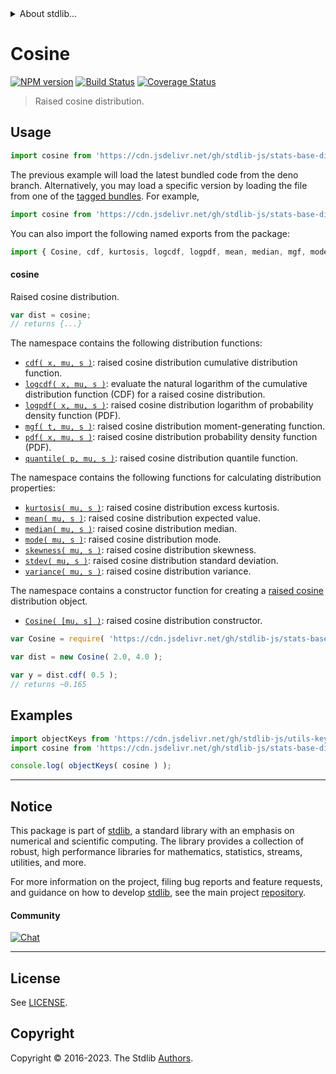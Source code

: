 <!--

@license Apache-2.0

Copyright (c) 2018 The Stdlib Authors.

Licensed under the Apache License, Version 2.0 (the "License");
you may not use this file except in compliance with the License.
You may obtain a copy of the License at

   http://www.apache.org/licenses/LICENSE-2.0

Unless required by applicable law or agreed to in writing, software
distributed under the License is distributed on an "AS IS" BASIS,
WITHOUT WARRANTIES OR CONDITIONS OF ANY KIND, either express or implied.
See the License for the specific language governing permissions and
limitations under the License.

-->


<details>
  <summary>
    About stdlib...
  </summary>
  <p>We believe in a future in which the web is a preferred environment for numerical computation. To help realize this future, we've built stdlib. stdlib is a standard library, with an emphasis on numerical and scientific computation, written in JavaScript (and C) for execution in browsers and in Node.js.</p>
  <p>The library is fully decomposable, being architected in such a way that you can swap out and mix and match APIs and functionality to cater to your exact preferences and use cases.</p>
  <p>When you use stdlib, you can be absolutely certain that you are using the most thorough, rigorous, well-written, studied, documented, tested, measured, and high-quality code out there.</p>
  <p>To join us in bringing numerical computing to the web, get started by checking us out on <a href="https://github.com/stdlib-js/stdlib">GitHub</a>, and please consider <a href="https://opencollective.com/stdlib">financially supporting stdlib</a>. We greatly appreciate your continued support!</p>
</details>

# Cosine

[![NPM version][npm-image]][npm-url] [![Build Status][test-image]][test-url] [![Coverage Status][coverage-image]][coverage-url] <!-- [![dependencies][dependencies-image]][dependencies-url] -->

> Raised cosine distribution.



<section class="usage">

## Usage

```javascript
import cosine from 'https://cdn.jsdelivr.net/gh/stdlib-js/stats-base-dists-cosine@deno/mod.js';
```
The previous example will load the latest bundled code from the deno branch. Alternatively, you may load a specific version by loading the file from one of the [tagged bundles](https://github.com/stdlib-js/stats-base-dists-cosine/tags). For example,

```javascript
import cosine from 'https://cdn.jsdelivr.net/gh/stdlib-js/stats-base-dists-cosine@v0.1.0-deno/mod.js';
```

You can also import the following named exports from the package:

```javascript
import { Cosine, cdf, kurtosis, logcdf, logpdf, mean, median, mgf, mode, pdf, quantile, skewness, stdev, variance } from 'https://cdn.jsdelivr.net/gh/stdlib-js/stats-base-dists-cosine@deno/mod.js';
```

#### cosine

Raised cosine distribution.

```javascript
var dist = cosine;
// returns {...}
```

The namespace contains the following distribution functions:

<!-- <toc pattern="*+(cdf|pdf|mgf|quantile)*"> -->

<div class="namespace-toc">

-   <span class="signature">[`cdf( x, mu, s )`][@stdlib/stats/base/dists/cosine/cdf]</span><span class="delimiter">: </span><span class="description">raised cosine distribution cumulative distribution function.</span>
-   <span class="signature">[`logcdf( x, mu, s )`][@stdlib/stats/base/dists/cosine/logcdf]</span><span class="delimiter">: </span><span class="description">evaluate the natural logarithm of the cumulative distribution function (CDF) for a raised cosine distribution.</span>
-   <span class="signature">[`logpdf( x, mu, s )`][@stdlib/stats/base/dists/cosine/logpdf]</span><span class="delimiter">: </span><span class="description">raised cosine distribution logarithm of probability density function (PDF).</span>
-   <span class="signature">[`mgf( t, mu, s )`][@stdlib/stats/base/dists/cosine/mgf]</span><span class="delimiter">: </span><span class="description">raised cosine distribution moment-generating function.</span>
-   <span class="signature">[`pdf( x, mu, s )`][@stdlib/stats/base/dists/cosine/pdf]</span><span class="delimiter">: </span><span class="description">raised cosine distribution probability density function (PDF).</span>
-   <span class="signature">[`quantile( p, mu, s )`][@stdlib/stats/base/dists/cosine/quantile]</span><span class="delimiter">: </span><span class="description">raised cosine distribution quantile function.</span>

</div>

<!-- </toc> -->

The namespace contains the following functions for calculating distribution properties:

<!-- <toc pattern="*+(entropy|kurtosis|mean|median|mode|skewness|stdev|variance)*"> -->

<div class="namespace-toc">

-   <span class="signature">[`kurtosis( mu, s )`][@stdlib/stats/base/dists/cosine/kurtosis]</span><span class="delimiter">: </span><span class="description">raised cosine distribution excess kurtosis.</span>
-   <span class="signature">[`mean( mu, s )`][@stdlib/stats/base/dists/cosine/mean]</span><span class="delimiter">: </span><span class="description">raised cosine distribution expected value.</span>
-   <span class="signature">[`median( mu, s )`][@stdlib/stats/base/dists/cosine/median]</span><span class="delimiter">: </span><span class="description">raised cosine distribution median.</span>
-   <span class="signature">[`mode( mu, s )`][@stdlib/stats/base/dists/cosine/mode]</span><span class="delimiter">: </span><span class="description">raised cosine distribution mode.</span>
-   <span class="signature">[`skewness( mu, s )`][@stdlib/stats/base/dists/cosine/skewness]</span><span class="delimiter">: </span><span class="description">raised cosine distribution skewness.</span>
-   <span class="signature">[`stdev( mu, s )`][@stdlib/stats/base/dists/cosine/stdev]</span><span class="delimiter">: </span><span class="description">raised cosine distribution standard deviation.</span>
-   <span class="signature">[`variance( mu, s )`][@stdlib/stats/base/dists/cosine/variance]</span><span class="delimiter">: </span><span class="description">raised cosine distribution variance.</span>

</div>

<!-- </toc> -->

The namespace contains a constructor function for creating a [raised cosine][cosine-distribution] distribution object.

<!-- <toc pattern="*ctor*"> -->

<div class="namespace-toc">

-   <span class="signature">[`Cosine( [mu, s] )`][@stdlib/stats/base/dists/cosine/ctor]</span><span class="delimiter">: </span><span class="description">raised cosine distribution constructor.</span>

</div>

<!-- </toc> -->

```javascript
var Cosine = require( 'https://cdn.jsdelivr.net/gh/stdlib-js/stats-base-dists-cosine' ).Cosine;

var dist = new Cosine( 2.0, 4.0 );

var y = dist.cdf( 0.5 );
// returns ~0.165
```

</section>

<!-- /.usage -->

<section class="examples">

## Examples

<!-- TODO: better examples -->

<!-- eslint no-undef: "error" -->

```javascript
import objectKeys from 'https://cdn.jsdelivr.net/gh/stdlib-js/utils-keys@deno/mod.js';
import cosine from 'https://cdn.jsdelivr.net/gh/stdlib-js/stats-base-dists-cosine@deno/mod.js';

console.log( objectKeys( cosine ) );
```

</section>

<!-- /.examples -->

<!-- Section for related `stdlib` packages. Do not manually edit this section, as it is automatically populated. -->

<section class="related">

</section>

<!-- /.related -->

<!-- Section for all links. Make sure to keep an empty line after the `section` element and another before the `/section` close. -->


<section class="main-repo" >

* * *

## Notice

This package is part of [stdlib][stdlib], a standard library with an emphasis on numerical and scientific computing. The library provides a collection of robust, high performance libraries for mathematics, statistics, streams, utilities, and more.

For more information on the project, filing bug reports and feature requests, and guidance on how to develop [stdlib][stdlib], see the main project [repository][stdlib].

#### Community

[![Chat][chat-image]][chat-url]

---

## License

See [LICENSE][stdlib-license].


## Copyright

Copyright &copy; 2016-2023. The Stdlib [Authors][stdlib-authors].

</section>

<!-- /.stdlib -->

<!-- Section for all links. Make sure to keep an empty line after the `section` element and another before the `/section` close. -->

<section class="links">

[npm-image]: http://img.shields.io/npm/v/@stdlib/stats-base-dists-cosine.svg
[npm-url]: https://npmjs.org/package/@stdlib/stats-base-dists-cosine

[test-image]: https://github.com/stdlib-js/stats-base-dists-cosine/actions/workflows/test.yml/badge.svg?branch=v0.1.0
[test-url]: https://github.com/stdlib-js/stats-base-dists-cosine/actions/workflows/test.yml?query=branch:v0.1.0

[coverage-image]: https://img.shields.io/codecov/c/github/stdlib-js/stats-base-dists-cosine/main.svg
[coverage-url]: https://codecov.io/github/stdlib-js/stats-base-dists-cosine?branch=main

<!--

[dependencies-image]: https://img.shields.io/david/stdlib-js/stats-base-dists-cosine.svg
[dependencies-url]: https://david-dm.org/stdlib-js/stats-base-dists-cosine/main

-->

[chat-image]: https://img.shields.io/gitter/room/stdlib-js/stdlib.svg
[chat-url]: https://app.gitter.im/#/room/#stdlib-js_stdlib:gitter.im

[stdlib]: https://github.com/stdlib-js/stdlib

[stdlib-authors]: https://github.com/stdlib-js/stdlib/graphs/contributors

[umd]: https://github.com/umdjs/umd
[es-module]: https://developer.mozilla.org/en-US/docs/Web/JavaScript/Guide/Modules

[deno-url]: https://github.com/stdlib-js/stats-base-dists-cosine/tree/deno
[umd-url]: https://github.com/stdlib-js/stats-base-dists-cosine/tree/umd
[esm-url]: https://github.com/stdlib-js/stats-base-dists-cosine/tree/esm
[branches-url]: https://github.com/stdlib-js/stats-base-dists-cosine/blob/main/branches.md

[stdlib-license]: https://raw.githubusercontent.com/stdlib-js/stats-base-dists-cosine/main/LICENSE

[cosine-distribution]: https://en.wikipedia.org/wiki/Raised_cosine_distribution

<!-- <toc-links> -->

[@stdlib/stats/base/dists/cosine/ctor]: https://github.com/stdlib-js/stats-base-dists-cosine-ctor/tree/deno

[@stdlib/stats/base/dists/cosine/kurtosis]: https://github.com/stdlib-js/stats-base-dists-cosine-kurtosis/tree/deno

[@stdlib/stats/base/dists/cosine/mean]: https://github.com/stdlib-js/stats-base-dists-cosine-mean/tree/deno

[@stdlib/stats/base/dists/cosine/median]: https://github.com/stdlib-js/stats-base-dists-cosine-median/tree/deno

[@stdlib/stats/base/dists/cosine/mode]: https://github.com/stdlib-js/stats-base-dists-cosine-mode/tree/deno

[@stdlib/stats/base/dists/cosine/skewness]: https://github.com/stdlib-js/stats-base-dists-cosine-skewness/tree/deno

[@stdlib/stats/base/dists/cosine/stdev]: https://github.com/stdlib-js/stats-base-dists-cosine-stdev/tree/deno

[@stdlib/stats/base/dists/cosine/variance]: https://github.com/stdlib-js/stats-base-dists-cosine-variance/tree/deno

[@stdlib/stats/base/dists/cosine/cdf]: https://github.com/stdlib-js/stats-base-dists-cosine-cdf/tree/deno

[@stdlib/stats/base/dists/cosine/logcdf]: https://github.com/stdlib-js/stats-base-dists-cosine-logcdf/tree/deno

[@stdlib/stats/base/dists/cosine/logpdf]: https://github.com/stdlib-js/stats-base-dists-cosine-logpdf/tree/deno

[@stdlib/stats/base/dists/cosine/mgf]: https://github.com/stdlib-js/stats-base-dists-cosine-mgf/tree/deno

[@stdlib/stats/base/dists/cosine/pdf]: https://github.com/stdlib-js/stats-base-dists-cosine-pdf/tree/deno

[@stdlib/stats/base/dists/cosine/quantile]: https://github.com/stdlib-js/stats-base-dists-cosine-quantile/tree/deno

<!-- </toc-links> -->

</section>

<!-- /.links -->
